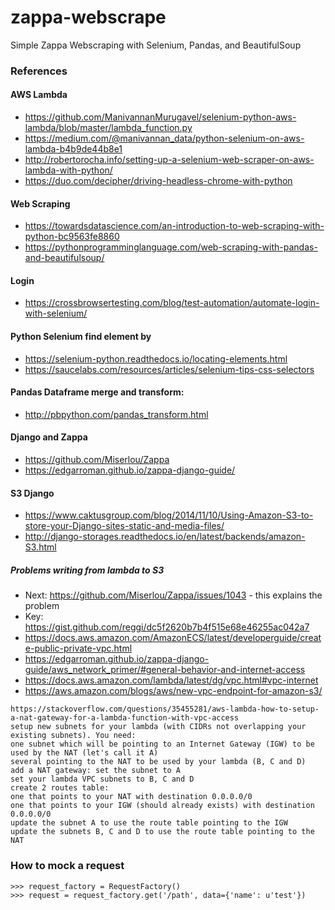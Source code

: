 # zappa-webscrape
Simple Zappa Webscraping with Selenium, Pandas, and BeautifulSoup

### References
#### AWS Lambda
* https://github.com/ManivannanMurugavel/selenium-python-aws-lambda/blob/master/lambda_function.py
* https://medium.com/@manivannan_data/python-selenium-on-aws-lambda-b4b9de44b8e1
* http://robertorocha.info/setting-up-a-selenium-web-scraper-on-aws-lambda-with-python/
* https://duo.com/decipher/driving-headless-chrome-with-python

#### Web Scraping
* https://towardsdatascience.com/an-introduction-to-web-scraping-with-python-bc9563fe8860
* https://pythonprogramminglanguage.com/web-scraping-with-pandas-and-beautifulsoup/

#### Login
* https://crossbrowsertesting.com/blog/test-automation/automate-login-with-selenium/

#### Python Selenium find element by
* https://selenium-python.readthedocs.io/locating-elements.html
* https://saucelabs.com/resources/articles/selenium-tips-css-selectors

#### Pandas Dataframe merge and transform:
* http://pbpython.com/pandas_transform.html

#### Django and Zappa
* https://github.com/Miserlou/Zappa
* https://edgarroman.github.io/zappa-django-guide/

#### S3 Django
* https://www.caktusgroup.com/blog/2014/11/10/Using-Amazon-S3-to-store-your-Django-sites-static-and-media-files/
* http://django-storages.readthedocs.io/en/latest/backends/amazon-S3.html

##### Problems writing from lambda to S3
* Next: https://github.com/Miserlou/Zappa/issues/1043 - this explains the problem
* Key: https://gist.github.com/reggi/dc5f2620b7b4f515e68e46255ac042a7
* https://docs.aws.amazon.com/AmazonECS/latest/developerguide/create-public-private-vpc.html
* https://edgarroman.github.io/zappa-django-guide/aws_network_primer/#general-behavior-and-internet-access 
* https://docs.aws.amazon.com/lambda/latest/dg/vpc.html#vpc-internet
* https://aws.amazon.com/blogs/aws/new-vpc-endpoint-for-amazon-s3/

```
https://stackoverflow.com/questions/35455281/aws-lambda-how-to-setup-a-nat-gateway-for-a-lambda-function-with-vpc-access
setup new subnets for your lambda (with CIDRs not overlapping your existing subnets). You need:
one subnet which will be pointing to an Internet Gateway (IGW) to be used by the NAT (let's call it A)
several pointing to the NAT to be used by your lambda (B, C and D)
add a NAT gateway: set the subnet to A
set your lambda VPC subnets to B, C and D
create 2 routes table:
one that points to your NAT with destination 0.0.0.0/0
one that points to your IGW (should already exists) with destination 0.0.0.0/0
update the subnet A to use the route table pointing to the IGW
update the subnets B, C and D to use the route table pointing to the NAT
```

### How to mock a request

```
>>> request_factory = RequestFactory()
>>> request = request_factory.get('/path', data={'name': u'test'})
```

